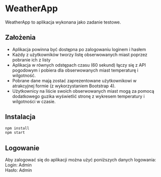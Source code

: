 # WeatherApp
WeatherApp to aplikacja wykonana jako zadanie testowe. 
## Założenia
- Aplikacja powinna być dostępna po zalogowaniu loginem i hasłem
- Każdy z użytkowników tworzy listę obserwowanych miast poprzez pobranie ich z listy
- Aplikacja w równych odstępach czasu (60 sekund) łączy się z API pogodowym i pobiera dla obserwowanych miast temperaturę i wilgotność.
- Pobrane dane mają zostać zaprezentowane użytkownikowi w atrakcyjnej formie (z wykorzystaniem Bootstrap 4).
- Użytkownicy na liście swoich obserwowanych miast mogą za pomocą dodatkowego guzika wyświetlić stronę z wykresem temperatury i wilgotności w czasie.

## Instalacja

```sh
npm install
npm start
```
## Logowanie
Aby zalogować się do aplikacji można użyć poniższych danych logowania:
Login: Admin <br/>
Hasło: Admin
